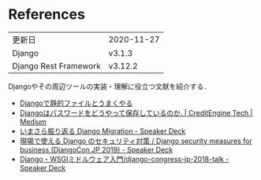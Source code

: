 # References

|  |  |
|--|--|
| 更新日 | 2020-11-27 |
| Django | v3.1.3 |
| Django Rest Framework | v3.12.2 |

Djangoやその周辺ツールの実装・理解に役立つ文献を紹介する．


- [Djangoで静的ファイルとうまくやる](https://tell-k.github.io/djangocongressjp2019)
- [Djangoはパスワードをどうやって保存しているのか. | CreditEngine Tech | Medium](https://medium.com/creditengine-tech/django%E3%81%AF%E3%83%91%E3%82%B9%E3%83%AF%E3%83%BC%E3%83%89%E3%82%92%E3%81%A9%E3%81%86%E3%82%84%E3%81%A3%E3%81%A6%E4%BF%9D%E5%AD%98%E3%81%97%E3%81%A6%E3%81%84%E3%82%8B%E3%81%AE%E3%81%8B-64a4b38904ff)
- [いまさら振り返る Django Migration - Speaker Deck](https://speakerdeck.com/denzow/imasarazhen-rifan-ru-django-migration)
- [現場で使える Django のセキュリティ対策 / Django security measures for business (DjangoCon JP 2019) - Speaker Deck](https://speakerdeck.com/akiyoko/django-security-measures-for-business-djangocon-jp-2019)
- [Django・WSGIミドルウェア入門/django-congress-jp-2018-talk - Speaker Deck](https://speakerdeck.com/thinkami/django-congress-jp-2018-talk)
